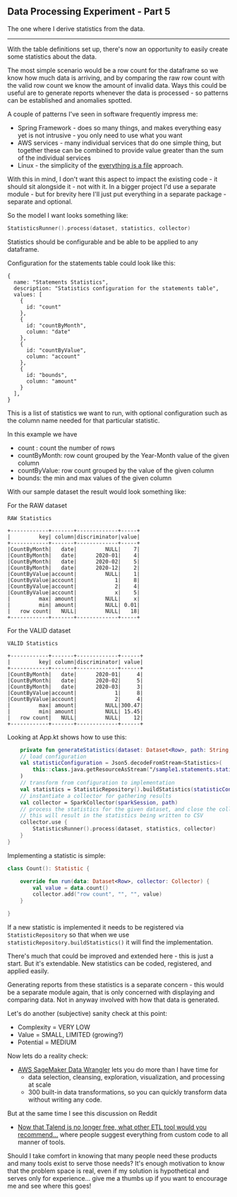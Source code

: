 Data Processing Experiment - Part 5
-
The one where I derive statistics from the data.

---

With the table definitions set up, there's now an opportunity to easily create some statistics about the data. 

The most simple scenario would be a row count for the dataframe so we know how much data is arriving, and by comparing the raw row count with the valid row count we know the amount of invalid data. Ways this could be useful are to generate reports whenever the data is processed - so patterns can be established and anomalies spotted. 

A couple of patterns I've seen in software frequently impress me:

- Spring Framework - does so many things, and makes everything easy yet is not intrusive - you only need to use what you want
- AWS services - many individual services that do one simple thing, but together these can be combined to provide value greater than the sum of the individual services
- Linux - the simplicity of the [everything is a file](https://en.wikipedia.org/wiki/Everything_is_a_file) approach.

With this in mind, I don't want this aspect to impact the existing code - it should sit alongside it - not with it. In a bigger project I'd use a separate module - but for brevity here I'll just put everything in a separate package - separate and optional.

So the model I want looks something like:

```kotlin
StatisticsRunner().process(dataset, statistics, collector)
```

Statistics should be configurable and be able to be applied to any dataframe. 

Configuration for the statements table could look like this:

```json5
{
  name: "Statements Statistics",
  description: "Statistics configuration for the statements table",
  values: [
    {
      id: "count"
    },
    {
      id: "countByMonth",
      column: "date"
    },
    {
      id: "countByValue",
      column: "account"
    },
    {
      id: "bounds",
      column: "amount"
    }
  ],
}
```
This is a list of statistics we want to run, with optional configuration such as the column name needed for that particular statistic.

In this example we have
- count : count the number of rows
- countByMonth: row count grouped by the Year-Month value of the given column 
- countByValue: row count grouped by the value of the given column
- bounds: the min and max values of the given column

With our sample dataset the result would look something like:

For the RAW dataset
```text
RAW Statistics

+------------+-------+-------------+-----+
|         key| column|discriminator|value|
+------------+-------+-------------+-----+
|CountByMonth|   date|         NULL|    7|
|CountByMonth|   date|      2020-01|    4|
|CountByMonth|   date|      2020-02|    5|
|CountByMonth|   date|      2020-12|    2|
|CountByValue|account|         NULL|    1|
|CountByValue|account|            1|    8|
|CountByValue|account|            2|    4|
|CountByValue|account|            x|    5|
|         max| amount|         NULL|    x|
|         min| amount|         NULL| 0.01|
|   row count|   NULL|         NULL|   18|
+------------+-------+-------------+-----+
```
For the VALID dataset
```text
VALID Statistics

+------------+-------+-------------+------+
|         key| column|discriminator| value|
+------------+-------+-------------+------+
|CountByMonth|   date|      2020-01|     4|
|CountByMonth|   date|      2020-02|     5|
|CountByMonth|   date|      2020-03|     3|
|CountByValue|account|            1|     8|
|CountByValue|account|            2|     4|
|         max| amount|         NULL|300.47|
|         min| amount|         NULL| 15.45|
|   row count|   NULL|         NULL|    12|
+------------+-------+-------------+------+
``` 
Looking at App.kt shows how to use this:

```kotlin
    private fun generateStatistics(dataset: Dataset<Row>, path: String, sparkSession: SparkSession) {
    // load configuration
    val statisticConfiguration = Json5.decodeFromStream<Statistics>(
        this::class.java.getResourceAsStream("/sample1.statements.statistics.json5")!!
    )
    // transform from configuration to implementation
    val statistics = StatisticRepository().buildStatistics(statisticConfiguration)
    // instantiate a collector for gathering results
    val collector = SparkCollector(sparkSession, path)
    // process the statistics for the given dataset, and close the collector on completion
    // this will result in the statistics being written to CSV 
    collector.use {
        StatisticsRunner().process(dataset, statistics, collector)
    }
}
```
Implementing a statistic is simple:
```kotlin
class Count(): Statistic {

    override fun run(data: Dataset<Row>, collector: Collector) {
        val value = data.count()
        collector.add("row count", "", "", value)
    }

}
```
If a new statistic is implemented it needs to be registered via `StatisticRepository` so that when we use `statisticRepository.buildStatistics()` it will find the implementation.

There's much that could be improved and extended here - this is just a start. But it's extendable. New statistics can be coded, registered, and applied easily. 

Generating reports from these statistics is a separate concern - this would be a separate module again, that is only concerned with displaying and comparing data. Not in anyway involved with how that data is generated.

Let's do another (subjective) sanity check at this point:

- Complexity = VERY LOW
- Value = SMALL, LIMITED (growing?)
- Potential = MEDIUM

Now lets do a reality check:

- [AWS SageMaker Data Wrangler](https://aws.amazon.com/sagemaker/data-wrangler/) lets you do more than I have time for 
  - data selection, cleansing, exploration, visualization, and processing at scale
  - 300 built-in data transformations, so you can quickly transform data without writing any code.

But at the same time I see this discussion on Reddit

- [Now that Talend is no longer free, what other ETL tool would you recommend...](https://www.reddit.com/r/dataengineering/comments/1axyooe/talend_is_no_longer_free/) where people suggest everything from custom code to all manner of tools. 

Should I take comfort in knowing that many people need these products and many tools exist to serve those needs? It's enough motivation to know that the problem space is real, even if my solution is hypothetical and serves only for experience... give me a thumbs up if you want to encourage me and see where this goes!